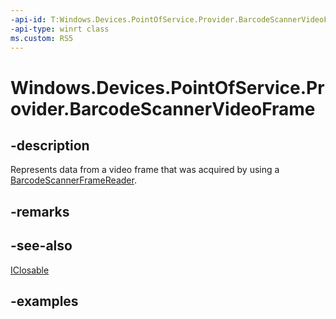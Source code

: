 ```yaml
---
-api-id: T:Windows.Devices.PointOfService.Provider.BarcodeScannerVideoFrame
-api-type: winrt class
ms.custom: RS5
---
```


<!-- Class syntax.
public class BarcodeScannerVideoFrame : IClosable
-->

# Windows.Devices.PointOfService.Provider.BarcodeScannerVideoFrame

## -description
Represents data from a video frame that was acquired by using a [BarcodeScannerFrameReader](barcodescannerframereader.md).

## -remarks

## -see-also
[IClosable](../windows.foundation/iclosable.md)

## -examples

